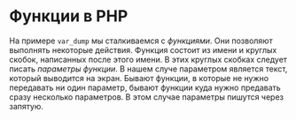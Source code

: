 # Функции в PHP

На примере `var_dump` мы сталкиваемся с _функциями_. Они позволяют выполнять некоторые действия. Функция состоит из имени и круглых скобок, написанных после этого имени. В этих круглых скобках следует писать _параметры функции_. В нашем случе параметром является текст, который выводится на экран. Бывают функции, в которые не нужно передавать ни один параметр, бывают функции куда нужно предавать сразу несколько параметров. В этом случае параметры пишутся через запятую.
